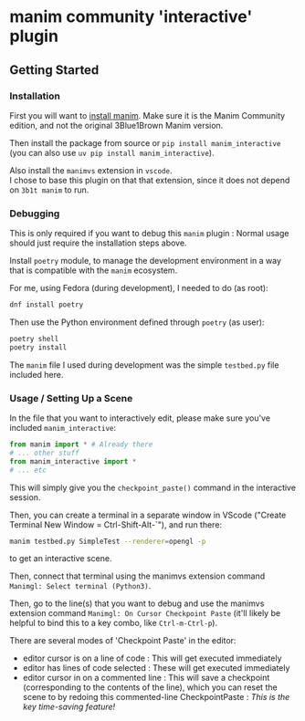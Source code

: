 # manim community 'interactive' plugin

## Getting Started
### Installation

First you will want to [install manim](https://docs.manim.community/en/stable/installation.html). Make sure it is the Manim Community edition, and not the original 3Blue1Brown Manim version. 

Then install the package from source or `pip install manim_interactive` 
(you can also use `uv pip install manim_interactive`).

Also install the `manimvs` extension in `vscode`.  
I chose to base this plugin on that that extension, since it does not depend on `3b1t manim` to run.



### Debugging

This is only required if you want to debug this `manim` plugin : Normal usage should just require the installation steps above.

Install `poetry` module, to manage the development environment in a way that is compatible with the `manim` ecosystem.

For me, using Fedora (during development), I needed to do (as root):

```bash
dnf install poetry
```

Then use the Python environment defined through `poetry` (as user):
```bash
poetry shell
poetry install
```
The `manim` file I used during development was the simple `testbed.py` file included here.


### Usage / Setting Up a Scene  

In the file that you want to interactively edit, please make sure you've included `manim_interactive`:

```py
from manim import * # Already there
# ... other stuff
from manim_interactive import *
# ... etc
```

This will simply give you the `checkpoint_paste()` command in the interactive session.

Then, you can create a terminal in a separate window in VScode 
("Create Terminal New Window = Ctrl-Shift-Alt-`"), and run there:
```bash
manim testbed.py SimpleTest --renderer=opengl -p
```
to get an interactive scene.

Then, connect that terminal using the manimvs extension command `Manimgl: Select terminal (Python3)`.

Then, go to the line(s) that you want to debug and use the manimvs extension command `Manimgl: On Cursor Checkpoint Paste` (it'll likely be helpful to bind this to a key combo, like `Ctrl-m-Ctrl-p`).

There are several modes of 'Checkpoint Paste' in the editor:
* editor cursor is on a line of code : This will get executed immediately
* editor has lines of code selected : These will get executed immediately
* editor cursor in on a commented line : This will save a checkpoint (corresponding to the contents of the line), which you can reset the scene to by redoing this commented-line CheckpointPaste : *This is the key time-saving feature!*



